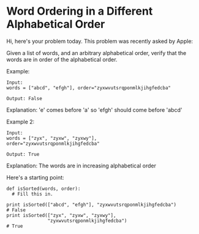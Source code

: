 # Word Ordering in a Different Alphabetical Order
Hi, here's your problem today. This problem was recently asked by Apple:

Given a list of words, and an arbitrary alphabetical order, verify that the words are in order of the alphabetical order.

Example:
```
Input:
words = ["abcd", "efgh"], order="zyxwvutsrqponmlkjihgfedcba"

Output: False
```
Explanation: 'e' comes before 'a' so 'efgh' should come before 'abcd'

Example 2:
```
Input:
words = ["zyx", "zyxw", "zyxwy"],
order="zyxwvutsrqponmlkjihgfedcba"

Output: True
```
Explanation: The words are in increasing alphabetical order

Here's a starting point:
```
def isSorted(words, order):
  # Fill this in.

print isSorted(["abcd", "efgh"], "zyxwvutsrqponmlkjihgfedcba")
# False
print isSorted(["zyx", "zyxw", "zyxwy"],
               "zyxwvutsrqponmlkjihgfedcba")
# True
```